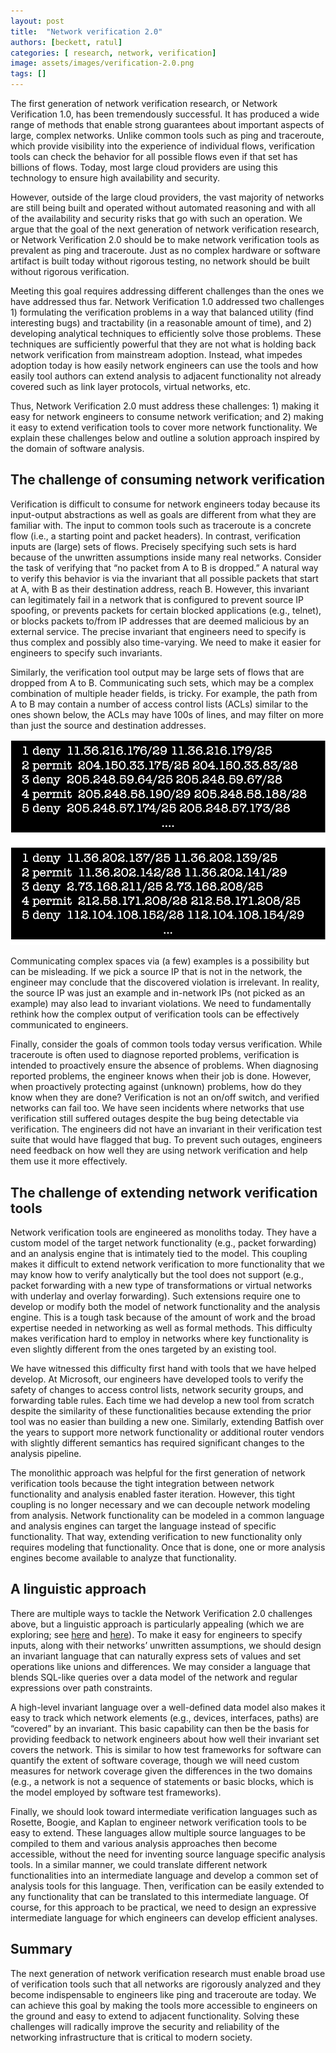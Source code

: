 ```yaml
---
layout: post
title:  "Network verification 2.0"
authors: [beckett, ratul]
categories: [ research, network, verification]
image: assets/images/verification-2.0.png
tags: []
---
```


The first generation of network verification research, or Network Verification 1.0, has been tremendously successful. It has produced a wide range of methods that enable strong guarantees about important aspects of large, complex networks. Unlike common tools such as ping and traceroute, which provide visibility into the experience of individual flows, verification tools can check the behavior for all possible flows even if that set has billions of flows. Today, most large cloud providers are using this technology to ensure high availability and security. 

However, outside of the large cloud providers, the vast majority of networks are still being built and operated without automated reasoning and with all of the availability and security risks that go with such an operation. We argue that the goal of the next generation of network verification research, or Network Verification 2.0 should be to make network verification tools as prevalent as ping and traceroute. Just as no complex hardware or software artifact is built today without rigorous testing, no network should be built without rigorous verification. 

Meeting this goal requires addressing different challenges than the ones we have addressed thus far. Network Verification 1.0 addressed two challenges 1) formulating the verification problems in a way that balanced utility (find interesting bugs) and tractability (in a reasonable amount of time), and 2) developing analytical techniques to efficiently solve those problems. These techniques are sufficiently powerful that they are not what is  holding back network verification from mainstream adoption. Instead, what impedes adoption today is how easily network engineers can use the tools and how easily tool authors can extend analysis to adjacent functionality not already covered such as link layer protocols, virtual networks, etc. 

Thus, Network Verification 2.0 must address these challenges: 1) making it easy for network engineers to consume network verification; and 2) making it easy to extend verification tools to cover more network functionality. We explain these challenges below and outline a solution approach inspired by the domain of software analysis.


## The challenge of consuming network verification 

Verification is difficult to consume for network engineers today because its input-output abstractions as well as goals are different from what they are familiar with. The input to common tools such as traceroute is a concrete flow (i.e., a starting point and packet headers). In contrast, verification inputs are (large) sets of flows. Precisely specifying such sets is hard because of the unwritten assumptions inside many real networks. Consider the task of verifying that “no packet from A to B is dropped.” A natural way to verify this behavior is via the invariant that all possible packets that start at A, with B as their destination address, reach B. However, this invariant can legitimately fail in a network that is configured to prevent source IP spoofing, or prevents packets for certain blocked applications (e.g., telnet), or blocks packets to/from IP addresses that are deemed malicious by an external service. The precise invariant that engineers need to specify is thus complex and possibly also time-varying. We need to make it easier for engineers to specify such invariants. 

Similarly, the verification tool output may be large sets of flows that are dropped from A to B. Communicating such sets, which may be a complex combination of multiple header fields, is tricky. For example, the path from A to B may contain a number of access control lists (ACLs) similar to the ones shown below, the ACLs may have 100s of lines, and may filter on more than just the source and destination addresses.

![](/assets/images/verification-2.0-acls.png)

Communicating complex spaces via (a few) examples is a possibility but can be misleading. If we pick a source IP that is not in the network, the engineer may conclude that the discovered violation is irrelevant. In reality, the source IP was just an example and in-network IPs (not picked as an example) may also lead to invariant violations. We need to fundamentally rethink how the complex output of verification tools can be effectively communicated to engineers. 

Finally, consider the goals of common tools today versus verification. While traceroute is often used to diagnose reported problems, verification is intended to proactively ensure the absence of problems. When diagnosing reported problems, the engineer knows when their job is done. However, when proactively protecting against (unknown) problems, how do they know when they are done?  Verification is not an on/off switch, and verified networks can fail too. We have seen incidents where networks that use verification still suffered outages despite the bug being detectable via verification. The engineers did not have an invariant in their verification test suite that would have flagged that bug. To prevent such outages, engineers need feedback on how well they are using network verification and help them use it more effectively. 

## The challenge of extending network verification tools

Network verification tools are engineered as monoliths today. They have a custom model of the target network functionality (e.g., packet forwarding) and an analysis engine that is intimately tied to the model. This coupling makes it difficult to extend network verification to more functionality that we may know how to verify analytically but the tool does not support (e.g., packet forwarding with a new type of transformations or virtual networks with underlay and overlay forwarding). Such extensions require one to develop or modify both the model of network functionality and the analysis engine. This is a tough task because of the amount of work and the broad expertise needed in networking as well as formal methods. This difficulty makes verification hard to employ in networks where key functionality is even slightly different from the ones targeted by an existing tool. 

We have witnessed this difficulty first hand with tools that we have helped develop. At Microsoft, our engineers have developed tools to verify the safety of changes to access control lists, network security groups, and forwarding table rules. Each time we had develop a new tool from scratch despite the similarity of these functionalities because extending the prior tool was no easier than building a new one. Similarly, extending Batfish over the years to support more network functionality or additional router vendors with slightly different semantics has required significant changes to the analysis pipeline. 

The monolithic approach was helpful for the first generation of network verification tools because the tight integration between network functionality and analysis enabled faster iteration. However, this tight coupling is no longer necessary and we can decouple network modeling from analysis. Network functionality can be modeled in a common language and analysis engines can target the language instead of specific functionality. That way, extending verification to new functionality only requires modeling that functionality. Once that is done, one or more analysis engines become available to analyze that functionality.

## A linguistic approach

There are multiple ways to tackle the Network Verification 2.0 challenges above, but a linguistic approach is particularly appealing (which we are exploring; see [here](https://ratul.org/papers/hotnets2019-putting.pdf) and [here](https://ratul.org/papers/hotnets2020-zen.pdf)). To make it easy for engineers to specify inputs, along with their networks’ unwritten assumptions, we should design an invariant language that can naturally express sets of values and set operations like unions and differences. We may consider a language that blends SQL-like queries over a data model of the network and regular expressions over path constraints. 

A high-level invariant language over a well-defined data model also makes it easy to track which network elements (e.g., devices, interfaces, paths) are “covered” by an invariant. This basic capability can then be the basis for providing feedback to network engineers about how well their invariant set covers the network. This is similar to how test frameworks for software can quantify the extent of software coverage, though we will need custom measures for network coverage given the differences in the two domains (e.g., a network is not a sequence of statements or basic blocks, which is the model employed by software test frameworks). 

Finally, we should look toward intermediate verification languages such as Rosette, Boogie, and Kaplan to engineer network verification tools to be easy to extend. These languages allow multiple source languages to be compiled to them and various analysis approaches then become accessible, without the need for inventing source language specific analysis tools. In a similar manner, we could translate different network functionalities into an intermediate language and develop a common set of analysis tools for this language. Then, verification can be easily extended to any functionality that can be translated to this intermediate language. Of course, for this approach to be practical, we need to design an expressive intermediate language for which engineers can develop efficient analyses.

## Summary

The next generation of network verification research must enable broad use of verification tools such that all networks are rigorously analyzed and they become indispensable to engineers like ping and traceroute are today.  We can achieve this goal by making the tools more accessible to engineers on the ground and easy to extend to adjacent functionality.  Solving these challenges will radically improve the security and reliability of the networking infrastructure that is critical to modern society.   
